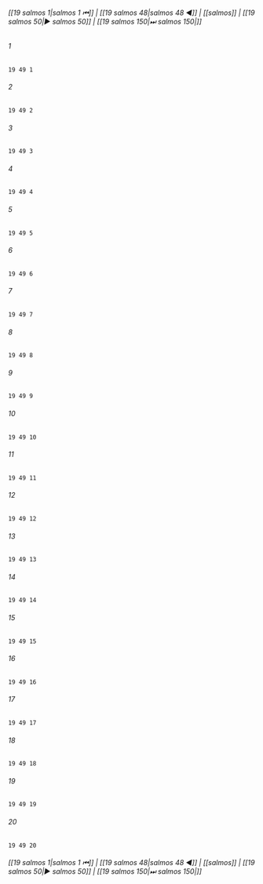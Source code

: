 
###### [[19 salmos 1|salmos 1 ⏮]] | [[19 salmos 48|salmos 48 ◀]] | [[salmos]] | [[19 salmos 50|▶ salmos 50]] | [[19 salmos 150|⏭ salmos 150|]]

###### 1
``` verse
19 49 1 
```
###### 2
``` verse
19 49 2 
```
###### 3
``` verse
19 49 3 
```
###### 4
``` verse
19 49 4 
```
###### 5
``` verse
19 49 5 
```
###### 6
``` verse
19 49 6 
```
###### 7
``` verse
19 49 7 
```
###### 8
``` verse
19 49 8 
```
###### 9
``` verse
19 49 9 
```
###### 10
``` verse
19 49 10 
```
###### 11
``` verse
19 49 11 
```
###### 12
``` verse
19 49 12 
```
###### 13
``` verse
19 49 13 
```
###### 14
``` verse
19 49 14 
```
###### 15
``` verse
19 49 15 
```
###### 16
``` verse
19 49 16 
```
###### 17
``` verse
19 49 17 
```
###### 18
``` verse
19 49 18 
```
###### 19
``` verse
19 49 19 
```
###### 20
``` verse
19 49 20 
```

###### [[19 salmos 1|salmos 1 ⏮]] | [[19 salmos 48|salmos 48 ◀]] | [[salmos]] | [[19 salmos 50|▶ salmos 50]] | [[19 salmos 150|⏭ salmos 150|]]

